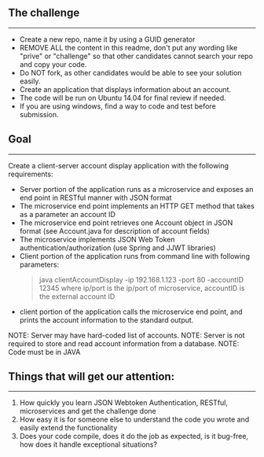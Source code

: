 ## The challenge
---
* Create a new repo, name it by using a GUID generator
* REMOVE ALL the content in this readme, don't put any wording like "prive" or "challenge" so that other candidates cannot search your repo and copy your code.
* Do NOT fork, as other candidates would be able to see your solution easily.
* Create an application that displays information about an account.
* The code will be run on Ubuntu 14.04 for final review if needed.
* If you are using windows, find a way to code and test before submission.


## Goal
---
Create a client-server account display application with the following requirements:
* Server portion of the application runs as a microservice and exposes an end point in RESTful manner with JSON format
* The microservice end point implements an HTTP GET method that takes as a parameter an account ID
* The microservice end point retrieves one Account object in JSON format (see Account.java for description of account fields)
* The microservice implements JSON Web Token authentication/authorization (use Spring and JJWT libraries)
* Client portion of the application runs from command line with following parameters:
  > java clientAccountDisplay -ip 192.168.1.123 -port 80 -accountID 12345
  where ip/port is the ip/port of microservice, accountID is the external account ID
* client portion of the application calls the microservice end point, and prints the account information to the standard output.

NOTE: Server may have hard-coded list of accounts. 
NOTE: Server is not required to store and read account information from a database.
NOTE: Code must be in JAVA

## Things that will get our attention:
---
1. How quickly you learn JSON Webtoken Authentication, RESTful, microservices and get the challenge done
2. How easy it is for someone else to understand the code you wrote and easily extend the functionality
3. Does your code compile, does it do the job as expected, is it bug-free, how does it handle exceptional situations?
